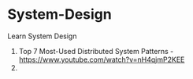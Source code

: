 # System-Design
Learn System Design 
1. Top 7 Most-Used Distributed System Patterns - https://www.youtube.com/watch?v=nH4qjmP2KEE
2. 
